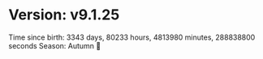 # Version: v9.1.25
Time since birth: 3343 days, 80233 hours, 4813980 minutes, 288838800 seconds
Season: Autumn 🍁
